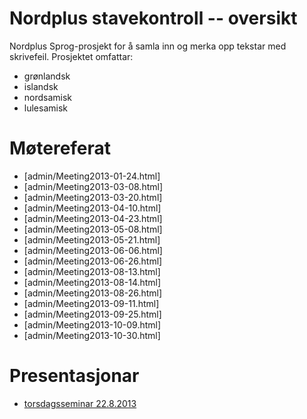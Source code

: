 Nordplus stavekontroll -- oversikt
======

Nordplus Sprog-prosjekt for å samla inn og merka opp tekstar med skrivefeil.
Prosjektet omfattar:

* grønlandsk
* islandsk
* nordsamisk
* lulesamisk


# Møtereferat


* [admin/Meeting2013-01-24.html]
* [admin/Meeting2013-03-08.html]
* [admin/Meeting2013-03-20.html]
* [admin/Meeting2013-04-10.html]
* [admin/Meeting2013-04-23.html]
* [admin/Meeting2013-05-08.html]
* [admin/Meeting2013-05-21.html]
* [admin/Meeting2013-06-06.html]
* [admin/Meeting2013-06-26.html]
* [admin/Meeting2013-08-13.html]
* [admin/Meeting2013-08-14.html]
* [admin/Meeting2013-08-26.html]
* [admin/Meeting2013-09-11.html]
* [admin/Meeting2013-09-25.html]
* [admin/Meeting2013-10-09.html]
* [admin/Meeting2013-10-30.html]


# Presentasjonar


* [torsdagsseminar 22.8.2013](StavekontrolltestingOgNorplusprosjektet.html)


